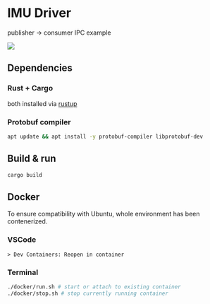# IMU Driver
publisher -> consumer IPC example 

![](https://shields.io/badge/-Rust-3776AB?style=flat&logo=rust)

## Dependencies
### Rust + Cargo
both installed via [rustup](https://www.rust-lang.org/tools/install)
### Protobuf compiler
```sh
apt update && apt install -y protobuf-compiler libprotobuf-dev
```

## Build & run
```sh
cargo build
```

## Docker
To ensure compatibility with Ubuntu, whole environment has been contenerized.

### VSCode
`> Dev Containers: Reopen in container`

### Terminal
```sh
./docker/run.sh # start or attach to existing container
./docker/stop.sh # stop currently running container
```